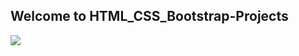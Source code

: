 ## Welcome to HTML_CSS_Bootstrap-Projects

<img src="https://www.microtechits.com/images/courses/HTML-CSS-BOOTSTRAP-course-training-kolkata/HTML-CSS-BOOTSTRAP-course.png" >
</p>
